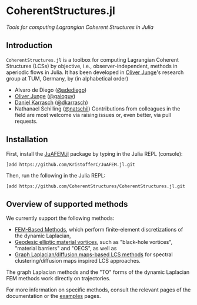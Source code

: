 # CoherentStructures.jl
*Tools for computing Lagrangian Coherent Structures in Julia*

## Introduction

`CoherentStructures.jl` is a toolbox for computing Lagrangian Coherent Structures (LCSs) by objective, i.e., observer-independent, methods in aperiodic flows in Julia.
It has been developed in [Oliver Junge](https://www-m3.ma.tum.de/Allgemeines/OliverJunge)'s research group at TUM, Germany, by (in alphabetical order)
   * Alvaro de Diego ([@adediego](https://github.com/adediego))
   * [Oliver Junge](https://www-m3.ma.tum.de/Allgemeines/OliverJunge) ([@gaioguy](https://github.com/gaioguy))
   * [Daniel Karrasch](https://www-m3.ma.tum.de/Allgemeines/DanielKarrasch) ([@dkarrasch](https://github.com/dkarrasch))
   * Nathanael Schilling ([@natschil](https://github.com/natschil))
Contributions from colleagues in the field are most welcome via raising issues or, even better, via pull requests.

## Installation

First, install the [JuAFEM.jl](https://github.com/KristofferC/JuAFEM.jl) package by typing in the Julia REPL (console):

    ]add https://github.com/KristofferC/JuAFEM.jl.git

Then, run the following in the Julia REPL:

    ]add https://github.com/CoherentStructures/CoherentStructures.jl.git


## Overview of supported methods

We currently support the following methods:
* [FEM-Based Methods](@ref), which perform finite-element discretizations of the dynamic Laplacian,
* [Geodesic elliptic material vortices](@ref), such as "black-hole vortices", "material barriers" and "OECS", as well as
* [Graph Laplacian/diffusion maps-based LCS methods](@ref) for spectral clustering/diffusion maps inspired LCS approaches.

The graph Laplacian methods and the "TO" forms of the dynamic Laplacian FEM methods work directly on trajectories.

For more information on specific methods, consult the relevant pages of the documentation or the
[examples](@Examples) pages.
